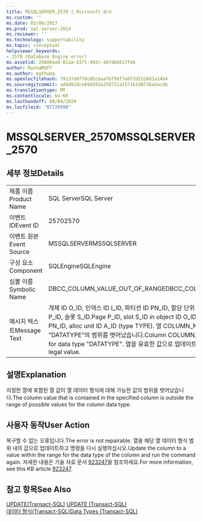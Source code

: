 ```yaml
---
title: MSSQLSERVER_2570 | Microsoft 문서
ms.custom: ''
ms.date: 03/06/2017
ms.prod: sql-server-2014
ms.reviewer: ''
ms.technology: supportability
ms.topic: conceptual
helpviewer_keywords:
- 2570 (Database Engine error)
ms.assetid: 29800aa9-81aa-4371-992c-487dbb617f46
author: MashaMSFT
ms.author: mathoma
ms.openlocfilehash: 79137d0f70c05c6aa7b758f7e073d152681a14b4
ms.sourcegitcommit: ad4d92dce894592a259721a1571b1d8736abacdb
ms.translationtype: MT
ms.contentlocale: ko-KR
ms.lasthandoff: 08/04/2020
ms.locfileid: "87729508"
---
```

# <a name="mssqlserver_2570"></a><span data-ttu-id="06eaf-102">MSSQLSERVER_2570</span><span class="sxs-lookup"><span data-stu-id="06eaf-102">MSSQLSERVER_2570</span></span>
    
## <a name="details"></a><span data-ttu-id="06eaf-103">세부 정보</span><span class="sxs-lookup"><span data-stu-id="06eaf-103">Details</span></span>  
  
|||  
|-|-|  
|<span data-ttu-id="06eaf-104">제품 이름</span><span class="sxs-lookup"><span data-stu-id="06eaf-104">Product Name</span></span>|<span data-ttu-id="06eaf-105">SQL Server</span><span class="sxs-lookup"><span data-stu-id="06eaf-105">SQL Server</span></span>|  
|<span data-ttu-id="06eaf-106">이벤트 ID</span><span class="sxs-lookup"><span data-stu-id="06eaf-106">Event ID</span></span>|<span data-ttu-id="06eaf-107">2570</span><span class="sxs-lookup"><span data-stu-id="06eaf-107">2570</span></span>|  
|<span data-ttu-id="06eaf-108">이벤트 원본</span><span class="sxs-lookup"><span data-stu-id="06eaf-108">Event Source</span></span>|<span data-ttu-id="06eaf-109">MSSQLSERVER</span><span class="sxs-lookup"><span data-stu-id="06eaf-109">MSSQLSERVER</span></span>|  
|<span data-ttu-id="06eaf-110">구성 요소</span><span class="sxs-lookup"><span data-stu-id="06eaf-110">Component</span></span>|<span data-ttu-id="06eaf-111">SQLEngine</span><span class="sxs-lookup"><span data-stu-id="06eaf-111">SQLEngine</span></span>|  
|<span data-ttu-id="06eaf-112">심볼 이름</span><span class="sxs-lookup"><span data-stu-id="06eaf-112">Symbolic Name</span></span>|<span data-ttu-id="06eaf-113">DBCC_COLUMN_VALUE_OUT_OF_RANGE</span><span class="sxs-lookup"><span data-stu-id="06eaf-113">DBCC_COLUMN_VALUE_OUT_OF_RANGE</span></span>|  
|<span data-ttu-id="06eaf-114">메시지 텍스트</span><span class="sxs-lookup"><span data-stu-id="06eaf-114">Message Text</span></span>|<span data-ttu-id="06eaf-115">개체 ID O_ID, 인덱스 ID I_ID, 파티션 ID PN_ID, 할당 단위 ID A_ID(TYPE 유형)의 페이지 P_ID, 슬롯 S_ID.</span><span class="sxs-lookup"><span data-stu-id="06eaf-115">Page P_ID, slot S_ID in object ID O_ID, index ID I_ID, partition ID PN_ID, alloc unit ID A_ID (type TYPE).</span></span> <span data-ttu-id="06eaf-116">열 COLUMN_NAME 값이 데이터 형식 "DATATYPE"의 범위를 벗어났습니다.</span><span class="sxs-lookup"><span data-stu-id="06eaf-116">Column COLUMN_NAME value is out of range for data type "DATATYPE".</span></span> <span data-ttu-id="06eaf-117">열을 유효한 값으로 업데이트하십시오.</span><span class="sxs-lookup"><span data-stu-id="06eaf-117">Update column to a legal value.</span></span>|  
  
## <a name="explanation"></a><span data-ttu-id="06eaf-118">설명</span><span class="sxs-lookup"><span data-stu-id="06eaf-118">Explanation</span></span>  
 <span data-ttu-id="06eaf-119">지정한 열에 포함된 열 값이 열 데이터 형식에 대해 가능한 값의 범위를 벗어났습니다.</span><span class="sxs-lookup"><span data-stu-id="06eaf-119">The column value that is contained in the specified column is outside the range of possible values for the column data type.</span></span>  
  
## <a name="user-action"></a><span data-ttu-id="06eaf-120">사용자 동작</span><span class="sxs-lookup"><span data-stu-id="06eaf-120">User Action</span></span>  
 <span data-ttu-id="06eaf-121">복구할 수 없는 오류입니다.</span><span class="sxs-lookup"><span data-stu-id="06eaf-121">The error is not repairable.</span></span> <span data-ttu-id="06eaf-122">열을 해당 열 데이터 형식 범위 내의 값으로 업데이트하고 명령을 다시 실행하십시오.</span><span class="sxs-lookup"><span data-stu-id="06eaf-122">Update the column to a value within the range for the data type of the column and run the command again.</span></span>  <span data-ttu-id="06eaf-123">자세한 내용은 기술 자료 문서 [923247](https://support.microsoft.com/kb/923247)을 참조하세요.</span><span class="sxs-lookup"><span data-stu-id="06eaf-123">For more information, see this KB article [923247](https://support.microsoft.com/kb/923247).</span></span>  
  
## <a name="see-also"></a><span data-ttu-id="06eaf-124">참고 항목</span><span class="sxs-lookup"><span data-stu-id="06eaf-124">See Also</span></span>  
 <span data-ttu-id="06eaf-125">[UPDATE&#40;Transact-SQL&#41;](/sql/t-sql/queries/update-transact-sql) </span><span class="sxs-lookup"><span data-stu-id="06eaf-125">[UPDATE &#40;Transact-SQL&#41;](/sql/t-sql/queries/update-transact-sql) </span></span>  
 [<span data-ttu-id="06eaf-126">데이터 형식&#40;Transact-SQL&#41;</span><span class="sxs-lookup"><span data-stu-id="06eaf-126">Data Types &#40;Transact-SQL&#41;</span></span>](/sql/t-sql/data-types/data-types-transact-sql)  
  
  
